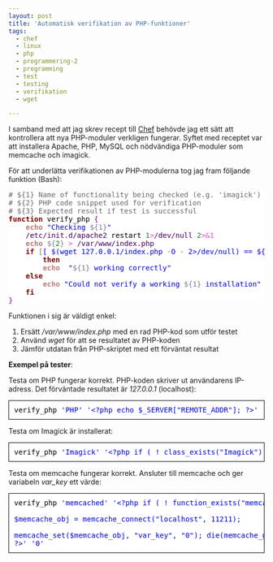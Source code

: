 ```yaml
---
layout: post
title: 'Automatisk verifikation av PHP-funktioner'
tags:
  - chef
  - linux
  - php
  - programmering-2
  - programming
  - test
  - testing
  - verifikation
  - wget

---
```


I samband med att jag skrev recept till <a href="https://docs.chef.io/chef_overview.html" target="_blank">Chef</a> behövde jag ett sätt att kontrollera att nya PHP-moduler verkligen fungerar. Syftet med receptet var att installera Apache, PHP, MySQL och nödvändiga PHP-moduler som memcache och imagick.

För att underlätta verifikationen av PHP-modulerna tog jag fram följande funktion (Bash):

<pre style='color:#000000;background:#ffffff;'><span style='color:#696969; '># ${1} Name of functionality being checked (e.g. 'imagick')</span>
<span style='color:#696969; '># ${2} PHP code snippet used for verification</span>
<span style='color:#696969; '># ${3} Expected result if test is successful</span>
<span style='color:#800000; font-weight:bold; '>function</span> verify_php <span style='color:#800080; '>{</span>
    <span style='color:#bb7977; font-weight:bold; '>echo</span> <span style='color:#0000e6; '>"Checking </span><span style='color:#797997; '>${1}</span><span style='color:#0000e6; '>"</span>
    <span style='color:#40015a; '>/etc/init.d/apache2</span> restart <span style='color:#008c00; '>1</span><span style='color:#e34adc; '>></span><span style='color:#40015a; '>/dev/null</span> <span style='color:#008c00; '>2</span><span style='color:#e34adc; '>>&amp;1</span>
    <span style='color:#bb7977; font-weight:bold; '>echo</span> <span style='color:#797997; '>${</span><span style='color:#008c00; '>2</span><span style='color:#797997; '>}</span> <span style='color:#e34adc; '>></span> <span style='color:#40015a; '>/var/www/index.php</span>
    <span style='color:#800000; font-weight:bold; '>if</span> <span style='color:#808030; '>[</span><span style='color:#0000e6; '>[ $(wget 127.0.0.1/index.php </span><span style='color:#808030; '>-</span><span style='color:#0000e6; '>O </span><span style='color:#808030; '>-</span><span style='color:#0000e6; '> 2>/dev/null) == ${3} </span><span style='color:#808030; '>]</span>]
        <span style='color:#800000; font-weight:bold; '>then</span>
        <span style='color:#bb7977; font-weight:bold; '>echo</span>  <span style='color:#0000e6; '>"</span><span style='color:#797997; '>${1}</span><span style='color:#0000e6; '> working correctly"</span>
    <span style='color:#800000; font-weight:bold; '>else</span>
        <span style='color:#bb7977; font-weight:bold; '>echo</span> <span style='color:#0000e6; '>"Could not verify a working </span><span style='color:#797997; '>${1}</span><span style='color:#0000e6; '> installation"</span>
    <span style='color:#800000; font-weight:bold; '>fi</span>
<span style='color:#800080; '>}</span>
</pre>

Funktionen i sig är väldigt enkel:

<ol>
<li>Ersätt <i>/var/www/index.php</i> med en rad PHP-kod som utför testet</li>
<li>Använd <i>wget</i> för att se resultatet av PHP-koden</li>
<li>Jämför utdatan från PHP-skriptet med ett förväntat resultat</li>
</ol>

<b>Exempel på tester</b>:

Testa om PHP fungerar korrekt. PHP-koden skriver ut användarens IP-adress. Det förväntade resultatet är <i>127.0.0.1</i> (localhost):

<pre style='color:#000000;background:#ffffff; border: 1px solid #000; padding: 10px;'>verify_php <span style='color:#0000e6; '>'PHP'</span> <span style='color:#0000e6; '>'&lt;?php echo $_SERVER["REMOTE_ADDR"]; ?>'</span> <span style='color:#0000e6; '>'127.0.0.1'</span>
</pre>

Testa om Imagick är installerat:

<pre style='color:#000000;background:#ffffff; border: 1px solid #000; padding: 10px;'>verify_php <span style='color:#0000e6; '>'Imagick'</span> <span style='color:#0000e6; '>'&lt;?php if ( ! class_exists("Imagick") ) { die("1"); } die("0"); ?>'</span> <span style='color:#0000e6; '>'0'</span>
</pre>

Testa om memcache fungerar korrekt. Ansluter till memcache och ger variabeln <i>var_key</i> ett värde:

<pre style='color:#000000;background:#ffffff; border: 1px solid #000; padding: 10px;'>verify_php <span style='color:#0000e6; '>'memcached'</span> <span style='color:#0000e6; '>'&lt;?php if ( ! function_exists("memcache_connect") ) { die(1); }<br /><br />$memcache_obj = memcache_connect("localhost", 11211);  <br /><br />memcache_set($memcache_obj, "var_key", "0"); die(memcache_get($memcache_obj, "var_key"));</span>
<span style='color:#0000e6; '>?>'</span> <span style='color:#0000e6; '>'0'</span>
</pre>
